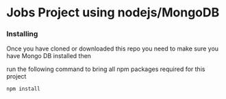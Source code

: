 # Jobs Project using nodejs/MongoDB

### Installing

Once you have cloned or downloaded this repo you need to make sure you have Mongo DB installed then

run the following command to bring all npm packages required for this project

```
npm install 
```